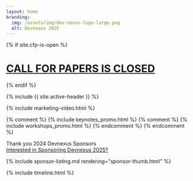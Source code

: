 ```yaml
---
layout: home
branding:
  img: /assets/img/dev-nexus-logo-large.png
  alt: Devnexus 2025
---
```

{% if site.cfp-is-open %}
<div class="featured-header"><h1 class="top-intro"><a href="{{site.links.cfp}}">CALL FOR PAPERS IS CLOSED</a></h1></div>
{% endif %}

{% include {{ site.active-header }} %}

{% include marketing-video.html %}

{% comment %}
   {% include keynotes_promo.html %} {% comment %} {% include workshops_promo.html %} {% endcomment %}
{% endcomment %}


<div class="featured-header">Thank you 2024 Devnexus Sponsors</div>
<div class="row"><a name="sponsorlist"></a><div class="featured-header"><a class="action-header" href="https://ajug.typeform.com/to/BTa7bZ">Interested in Sponsoring Devnexus 2025?</a></div> 

{% include sponsor-listing.md rendering="sponsor-thumb.html" %}
</div>

<div><a name="timeline"></a> {% include timeline.html %}</div>
